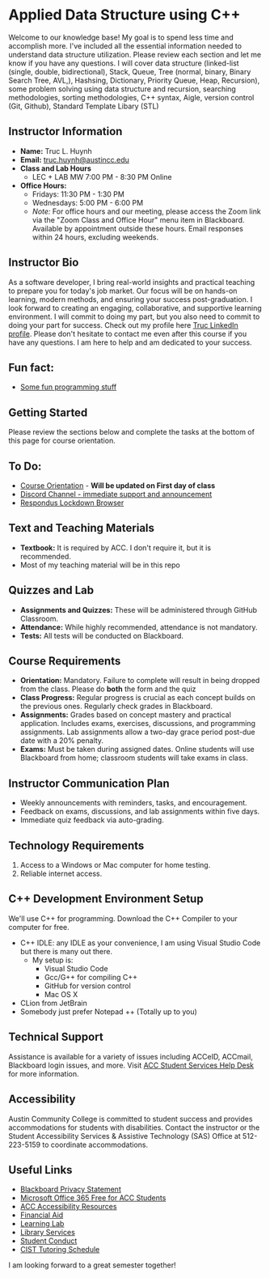 # Applied Data Structure using C++

Welcome to our knowledge base! My goal is to spend less time and accomplish more. I've included all the essential information needed to understand data structure utilization. Please review each section and let me know if you have any questions.
I will cover data structure (linked-list (single, double, bidirectional), Stack, Queue, Tree (normal, binary, Binary Search Tree, AVL,), Hashsing, Dictionary, Priority Queue, Heap, Recursion), some problem solving using data structure and recursion, searching methodologies, sorting methodologies, C++ syntax, Aigle, version control (Git, Github), Standard Template Libary (STL) 

## Instructor Information

- **Name:** Truc L. Huynh
- **Email:** [truc.huynh@austincc.edu](mailto:truc.huynh@austincc.edu)
- **Class and Lab Hours**
   - LEC + LAB MW 7:00 PM - 8:30 PM Online
- **Office Hours:**
   - Fridays: 11:30 PM - 1:30 PM
   - Wednesdays: 5:00 PM - 6:00 PM
   - *Note:* For office hours and our meeting, please access the Zoom link via the "Zoom Class and Office Hour" menu item in Blackboard. Available by appointment outside these hours. Email responses within 24 hours, excluding weekends.

## Instructor Bio

As a software developer, I bring real-world insights and practical teaching to prepare you for today's job market. Our focus will be on hands-on learning, modern methods, and ensuring your success post-graduation. I look forward to creating an engaging, collaborative, and supportive learning environment. I will commit to doing my part, but you also need to commit to doing your part for success.
Check out my profile here [Truc LinkedIn profile](https://www.linkedin.com/in/trucdev/). Please don't hesitate to contact me even after this course if you have any questions. I am here to help and am dedicated to your success.
## Fun fact:
- [Some fun programming stuff](https://chatgpt.com/share/289d35cb-c901-4954-8a0e-594f05a38d48)

## Getting Started

Please review the sections below and complete the tasks at the bottom of this page for course orientation.

## To Do:
- [Course Orientation]() - **Will be updated on First day of class**
- [Discord Channel - immediate support and announcement](https://discord.gg/vmKNyHEtcr)
- [Respondus Lockdown Browser](https://instruction.austincc.edu/students/article/respondus-lockdown-browser/)

## Text and Teaching Materials

- **Textbook:** It is required by ACC. I don't require it, but it is recommended.
- Most of my teaching material will be in this repo

## Quizzes and Lab
- **Assignments and Quizzes:** These will be administered through GitHub Classroom.
- **Attendance:** While highly recommended, attendance is not mandatory.
- **Tests:** All tests will be conducted on Blackboard.

## Course Requirements

- **Orientation:** Mandatory. Failure to complete will result in being dropped from the class. Please do **both** the form and the quiz
- **Class Progress:** Regular progress is crucial as each concept builds on the previous ones. Regularly check grades in Blackboard.
- **Assignments:** Grades based on concept mastery and practical application. Includes exams, exercises, discussions, and programming assignments. Lab assignments allow a two-day grace period post-due date with a 20% penalty.
- **Exams:** Must be taken during assigned dates. Online students will use Blackboard from home; classroom students will take exams in class.

## Instructor Communication Plan

- Weekly announcements with reminders, tasks, and encouragement.
- Feedback on exams, discussions, and lab assignments within five days.
- Immediate quiz feedback via auto-grading.

## Technology Requirements

1. Access to a Windows or Mac computer for home testing.
2. Reliable internet access.

## C++ Development Environment Setup

We'll use C++ for programming. Download the C++ Compiler to your computer for free.
- C++ IDLE: any IDLE as your convenience, I am using Visual Studio Code but there is many out there.
  - My setup is:
    - Visual Studio Code
    - Gcc/G++ for compiling C++ 
    - GitHub for version control
    - Mac OS X
- CLion from JetBrain
- Somebody just prefer Notepad ++ (Totally up to you)


## Technical Support

Assistance is available for a variety of issues including ACCeID, ACCmail, Blackboard login issues, and more. Visit [ACC Student Services Help Desk](https://www.austincc.edu/helpdesk) for more information.

## Accessibility

Austin Community College is committed to student success and provides accommodations for students with disabilities. Contact the instructor or the Student Accessibility Services & Assistive Technology (SAS) Office at 512-223-5159 to coordinate accommodations.

## Useful Links

- [Blackboard Privacy Statement](https://www.anthology.com/trust-center/privacy-statement)
- [Microsoft Office 365 Free for ACC Students](https://sites.austincc.edu/newsroom/2014/12/05/microsoft-office-365-offered-free-to-acc-students-employees/)
- [ACC Accessibility Resources](https://www.austincc.edu/students/disability-services)
- [Financial Aid](https://students.austincc.edu/financial-aid/apply-for-financial-aid/)
- [Learning Lab](https://students.austincc.edu/learning-lab/)
- [Library Services](https://library.austincc.edu/)
- [Student Conduct](https://students.austincc.edu/student-rights-responsibilities/student-conduct/)
- [CIST Tutoring Schedule](https://sites.austincc.edu/cs/student-resources/csit-tutoring-schedule/)

I am looking forward to a great semester together!
